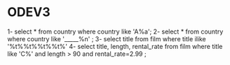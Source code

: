 # ODEV3
1- select * from country
where country like 'A%a';
2- select * from country
where country like '_____%n' ;
3- select title from film where title ilike '%t%%t%%t%%t%'
4- select title, length, rental_rate from film
where title like 'C%' and length > 90 and rental_rate=2.99 ;
